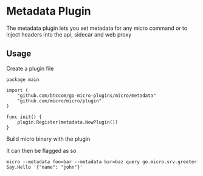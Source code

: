 # Metadata Plugin

The metadata plugin lets you set metadata for any micro command or to inject headers into the api, sidecar and web proxy

## Usage

Create a plugin file

```
package main

import (
	"github.com/btccom/go-micro-plugins/micro/metadata"
	"github.com/micro/micro/plugin"
)

func init() {
	plugin.Register(metadata.NewPlugin())
}
```

Build micro binary with the plugin

It can then be flagged as so

```
micro --metadata foo=bar --metadata bar=baz query go.micro.srv.greeter Say.Hello '{"name": "john"}'
```
